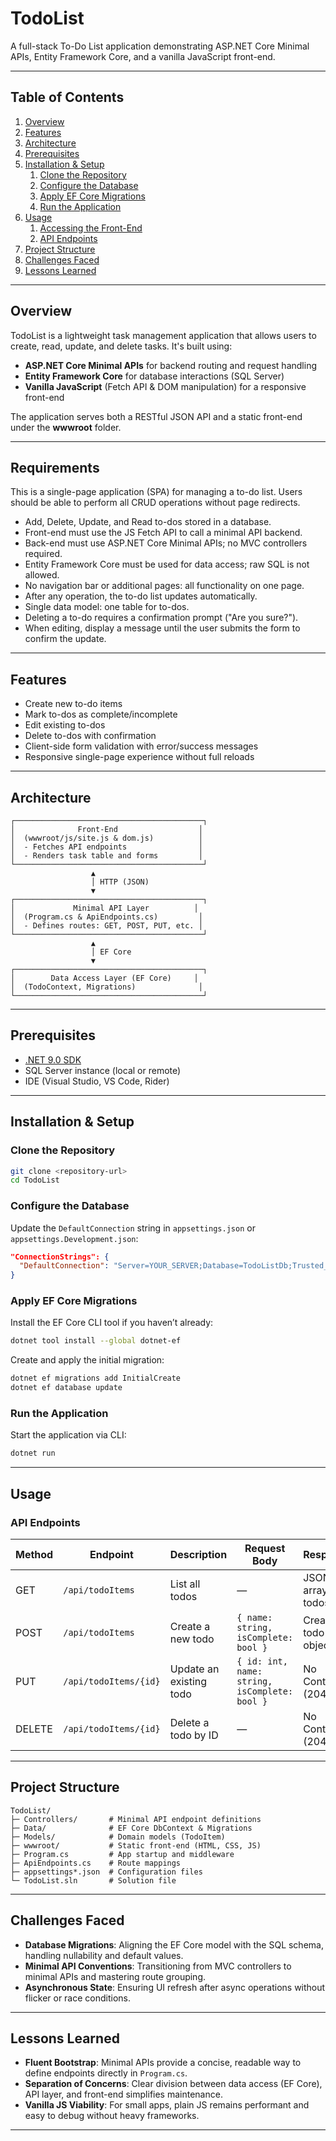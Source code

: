 # TodoList

A full-stack To-Do List application demonstrating ASP.NET Core Minimal APIs, Entity Framework Core, and a vanilla
JavaScript front-end.

---

## Table of Contents

1. [Overview](#overview)
2. [Features](#features)
3. [Architecture](#architecture)
4. [Prerequisites](#prerequisites)
5. [Installation & Setup](#installation--setup)
    1. [Clone the Repository](#clone-the-repository)
    2. [Configure the Database](#configure-the-database)
    3. [Apply EF Core Migrations](#apply-ef-core-migrations)
    4. [Run the Application](#run-the-application)
6. [Usage](#usage)
    1. [Accessing the Front-End](#accessing-the-front-end)
    2. [API Endpoints](#api-endpoints)
7. [Project Structure](#project-structure)
8. [Challenges Faced](#challenges-faced)
9. [Lessons Learned](#lessons-learned)

---
## Overview

TodoList is a lightweight task management application that allows users to create, read, update, and delete tasks. It's
built using:

- **ASP.NET Core Minimal APIs** for backend routing and request handling
- **Entity Framework Core** for database interactions (SQL Server)
- **Vanilla JavaScript** (Fetch API & DOM manipulation) for a responsive front-end

The application serves both a RESTful JSON API and a static front-end under the **wwwroot** folder.

---
## Requirements

This is a single-page application (SPA) for managing a to-do list. Users should be able to perform all CRUD operations
without page redirects.

- Add, Delete, Update, and Read to-dos stored in a database.
- Front-end must use the JS Fetch API to call a minimal API backend.
- Back-end must use ASP.NET Core Minimal APIs; no MVC controllers required.
- Entity Framework Core must be used for data access; raw SQL is not allowed.
- No navigation bar or additional pages: all functionality on one page.
- After any operation, the to-do list updates automatically.
- Single data model: one table for to-dos.
- Deleting a to-do requires a confirmation prompt ("Are you sure?").
- When editing, display a message until the user submits the form to confirm the update.

---

## Features

- Create new to-do items
- Mark to-dos as complete/incomplete
- Edit existing to-dos
- Delete to-dos with confirmation
- Client-side form validation with error/success messages
- Responsive single-page experience without full reloads

---

## Architecture

```
┌──────────────────────────────────────────┐
│              Front-End                  │
│  (wwwroot/js/site.js & dom.js)          │
│  - Fetches API endpoints                │
│  - Renders task table and forms         │
└──────────────────────────────────────────┘
                  ▲
                  │ HTTP (JSON)
                  ▼
┌──────────────────────────────────────────┐
│             Minimal API Layer          │
│  (Program.cs & ApiEndpoints.cs)         │
│  - Defines routes: GET, POST, PUT, etc. │
└──────────────────────────────────────────┘
                  ▲
                  │ EF Core
                  ▼
┌──────────────────────────────────────────┐
│        Data Access Layer (EF Core)     │
│  (TodoContext, Migrations)              │
└──────────────────────────────────────────┘
```

---

## Prerequisites

- [.NET 9.0 SDK](https://dotnet.microsoft.com/download)
- SQL Server instance (local or remote)
- IDE (Visual Studio, VS Code, Rider)

---

## Installation & Setup

### Clone the Repository

```bash
git clone <repository-url>
cd TodoList
```

### Configure the Database

Update the `DefaultConnection` string in `appsettings.json` or `appsettings.Development.json`:

```json
"ConnectionStrings": {
  "DefaultConnection": "Server=YOUR_SERVER;Database=TodoListDb;Trusted_Connection=True;"
}
```

### Apply EF Core Migrations

Install the EF Core CLI tool if you haven’t already:

```bash
dotnet tool install --global dotnet-ef
```

Create and apply the initial migration:

```bash
dotnet ef migrations add InitialCreate
dotnet ef database update
```

### Run the Application

Start the application via CLI:

```bash
dotnet run
```

---

## Usage

### API Endpoints

| Method | Endpoint              | Description             | Request Body                                  | Response            |
|--------|-----------------------|-------------------------|-----------------------------------------------|---------------------|
| GET    | `/api/todoItems`      | List all todos          | —                                             | JSON array of todos |
| POST   | `/api/todoItems`      | Create a new todo       | `{ name: string, isComplete: bool }`          | Created todo object |
| PUT    | `/api/todoItems/{id}` | Update an existing todo | `{ id: int, name: string, isComplete: bool }` | No Content (204)    |
| DELETE | `/api/todoItems/{id}` | Delete a todo by ID     | —                                             | No Content (204)    |

---

## Project Structure

```
TodoList/
├─ Controllers/       # Minimal API endpoint definitions
├─ Data/              # EF Core DbContext & Migrations
├─ Models/            # Domain models (TodoItem)
├─ wwwroot/           # Static front-end (HTML, CSS, JS)
├─ Program.cs         # App startup and middleware
├─ ApiEndpoints.cs    # Route mappings
├─ appsettings*.json  # Configuration files
└─ TodoList.sln       # Solution file
```

---

## Challenges Faced

- **Database Migrations**: Aligning the EF Core model with the SQL schema, handling nullability and default values.
- **Minimal API Conventions**: Transitioning from MVC controllers to minimal APIs and mastering route grouping.
- **Asynchronous State**: Ensuring UI refresh after async operations without flicker or race conditions.

---

## Lessons Learned

- **Fluent Bootstrap**: Minimal APIs provide a concise, readable way to define endpoints directly in `Program.cs`.
- **Separation of Concerns**: Clear division between data access (EF Core), API layer, and front-end simplifies
  maintenance.
- **Vanilla JS Viability**: For small apps, plain JS remains performant and easy to debug without heavy frameworks.

---